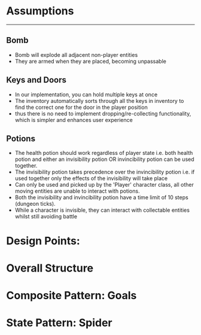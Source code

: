 # Assumptions
-------
## Bomb
- Bomb will explode all adjacent non-player entities 
- They are armed when they are placed, becoming unpassable

## Keys and Doors
- In our implementation, you can hold multiple keys at once
- The inventory automatically sorts through all the keys in inventory to find the correct one for the door in the player position
- thus there is no need to implement dropping/re-collecting functionality, which is simpler and enhances user experience

## Potions
- The health potion should work regardless of player state i.e. both health potion and either an invisibility potion OR invincibility potion can be used together. 
- The invisibility potion takes precedence over the invincibility potion i.e. if used together only the effects of the invisibility will take place 
- Can only be used and picked up by the 'Player' character class, all other moving entities are unable to interact with potions. 
- Both the invisibility and invincibility potion have a time limit of 10 steps (dungeon ticks).  
- While a character is invisible, they can interact with collectable entities whilst still avoiding battle
    
# Design Points:

# Overall Structure

# Composite Pattern: Goals

# State Pattern: Spider

